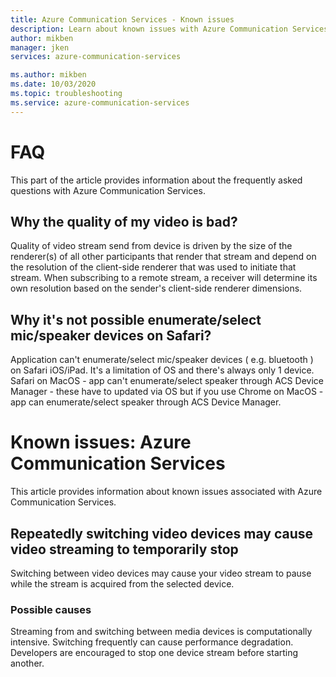 ```yaml
---
title: Azure Communication Services - Known issues
description: Learn about known issues with Azure Communication Services
author: mikben
manager: jken
services: azure-communication-services

ms.author: mikben
ms.date: 10/03/2020
ms.topic: troubleshooting
ms.service: azure-communication-services
---
```


# FAQ
This part of the article provides information about the frequently asked questions with Azure Communication Services.

## Why the quality of my video is bad?

Quality of video stream send from device is driven by the size of the renderer(s) of all other participants that render that stream and depend on the resolution of the client-side renderer that was used to initiate that stream. When subscribing to a remote stream, a receiver will determine its own resolution based on the sender's client-side renderer dimensions.

## Why it's not possible enumerate/select mic/speaker devices on Safari?

Application can't enumerate/select mic/speaker devices ( e.g. bluetooth ) on Safari iOS/iPad. It's a limitation of OS and there's always only 1 device.
Safari on MacOS - app can't enumerate/select speaker through ACS Device Manager - these have to updated via OS but if you use Chrome on MacOS - app can enumerate/select speaker through ACS Device Manager.

# Known issues: Azure Communication Services

This article provides information about known issues associated with Azure Communication Services.

## Repeatedly switching video devices may cause video streaming to temporarily stop

Switching between video devices may cause your video stream to pause while the stream is acquired from the selected device.

### Possible causes
Streaming from and switching between media devices is computationally intensive. Switching frequently can cause performance degradation. Developers are encouraged to stop one device stream before starting another.
